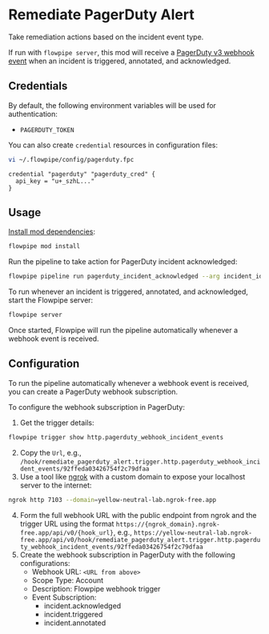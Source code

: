 # Remediate PagerDuty Alert

Take remediation actions based on the incident event type.

If run with `flowpipe server`, this mod will receive a [PagerDuty v3 webhook event](https://developer.pagerduty.com/docs/db0fa8c8984fc-overview) when an incident is triggered, annotated, and acknowledged.

## Credentials

By default, the following environment variables will be used for authentication:

- `PAGERDUTY_TOKEN`

You can also create `credential` resources in configuration files:

```sh
vi ~/.flowpipe/config/pagerduty.fpc
```

```hcl
credential "pagerduty" "pagerduty_cred" {
  api_key = "u+_szhL..."
}
```

## Usage

[Install mod dependencies](https://www.flowpipe.io/docs/mods/mod-dependencies#mod-dependencies):

```sh
flowpipe mod install
```

Run the pipeline to take action for PagerDuty incident acknowledged:

```sh
flowpipe pipeline run pagerduty_incident_acknowledged --arg incident_id=PT4KHLK
```

To run whenever an incident is triggered, annotated, and acknowledged, start the Flowpipe server:

```sh
flowpipe server
```

Once started, Flowpipe will run the pipeline automatically whenever a webhook event is received.

## Configuration

To run the pipeline automatically whenever a webhook event is received, you can create a PagerDuty webhook subscription.

To configure the webhook subscription in PagerDuty:

1. Get the trigger details:
  ```sh
  flowpipe trigger show http.pagerduty_webhook_incident_events
  ```
2. Copy the `Url`, e.g., `/hook/remediate_pagerduty_alert.trigger.http.pagerduty_webhook_incident_events/92ffeda03426754f2c79dfaa`
3. Use a tool like [ngrok](https://ngrok.com/) with a custom domain to expose your localhost server to the internet:
  ```sh
  ngrok http 7103 --domain=yellow-neutral-lab.ngrok-free.app
  ```
4. Form the full webhook URL with the public endpoint from ngrok and the trigger URL using the format `https://{ngrok_domain}.ngrok-free.app/api/v0/{hook_url}`, e.g., `https://yellow-neutral-lab.ngrok-free.app/api/v0/hook/remediate_pagerduty_alert.trigger.http.pagerduty_webhook_incident_events/92ffeda03426754f2c79dfaa`
5. Create the webhook subscription in PagerDuty with the following configurations:
   - Webhook URL: `<URL from above>`
   - Scope Type: Account
   - Description: Flowpipe webhook trigger
   - Event Subscription:
     - incident.acknowledged
     - incident.triggered
     - incident.annotated
